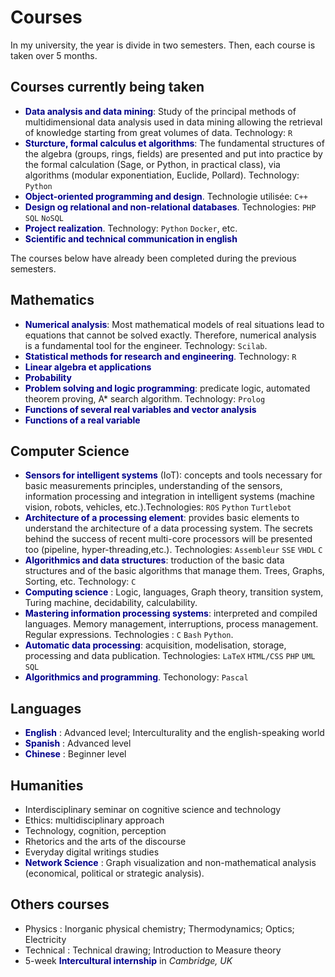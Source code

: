# Courses

In my university, the year is divide in two semesters. Then, each course is taken over 5 months.

## Courses currently being taken
* <strong><span style="color:darkblue">Data analysis and data mining</span></strong>: Study of the principal methods of multidimensional data analysis used in data mining allowing the retrieval of knowledge starting from great volumes of data. Technology: `R`
* <strong><span style="color:darkblue">Sturcture, formal calculus et algorithms</span></strong>: The fundamental structures of the algebra (groups, rings, fields) are presented and put into practice by the formal calculation (Sage, or Python, in practical class), via algorithms (modular exponentiation, Euclide, Pollard). Technology: `Python`
* <strong><span style="color:darkblue">Object-oriented programming and design</span></strong>. Technologie utilisée: `C++`
* <strong><span style="color:darkblue">Design og relational and non-relational databases</span></strong>. Technologies: `PHP` `SQL` `NoSQL`
* <strong><span style="color:darkblue">Project realization</span></strong>. Technology: `Python` `Docker`, etc.
* <strong><span style="color:darkblue">Scientific and technical communication in english</span></strong>


The courses below have already been completed during the previous semesters.

## Mathematics
* <strong><span style="color:darkblue">Numerical analysis</span></strong>: Most mathematical models of real situations lead to equations that cannot be solved exactly. Therefore, numerical analysis is a fundamental tool for the engineer. Technology: `Scilab`.
* <strong><span style="color:darkblue">Statistical methods for research and engineering</span></strong>. Technology: `R`
* <strong><span style="color:darkblue">Linear algebra et applications</span></strong>
* <strong><span style="color:darkblue">Probability</span></strong>
* <strong><span style="color:darkblue">Problem solving and logic programming</span></strong>: predicate logic, automated theorem proving, A* search algorithm. Technology: `Prolog`
* <strong><span style="color:darkblue">Functions of several real variables and vector analysis</span></strong>
* <strong><span style="color:darkblue">Functions of a real variable</span></strong>

## Computer Science
* <strong><span style="color:darkblue">Sensors for intelligent systems</span></strong> (IoT): concepts and tools necessary for basic measurements principles, understanding of the sensors, information processing and integration in intelligent systems (machine vision, robots, vehicles, etc.).Technologies: `ROS` `Python` `Turtlebot`
* <strong><span style="color:darkblue">Architecture of a processing element</span></strong>: provides basic elements to understand the architecture of a data processing system. The secrets behind the success of recent multi-core processors will be presented too (pipeline, hyper-threading,etc.). Technologies: `Assembleur` `SSE` `VHDL` `C`
* <strong><span style="color:darkblue">Algorithmics and data structures</span></strong>: troduction of the basic data structures and of the basic algorithms that manage them. Trees, Graphs, Sorting, etc. Technology: `C`
* <strong><span style="color:darkblue">Computing science</span></strong> : Logic, languages, Graph theory, transition system, Turing machine, decidability, calculability.
* <strong><span style="color:darkblue">Mastering information processing systems</span></strong>: interpreted and compiled languages. Memory management, interruptions, process management. Regular expressions. Technologies : `C` `Bash` `Python`.
* <strong><span style="color:darkblue">Automatic data processing</span></strong>: acquisition, modelisation, storage, processing and data publication. Technologies: `LaTeX` `HTML/CSS` `PHP` `UML` `SQL`
* <strong><span style="color:darkblue">Algorithmics and programming</span></strong>. Techonology: `Pascal`

## Languages
* <strong><span style="color:darkblue">English</span></strong> : Advanced level; Interculturality and the english-speaking world 
* <strong><span style="color:darkblue">Spanish</span></strong> : Advanced level
* <strong><span style="color:darkblue">Chinese</span></strong> : Beginner level

## Humanities
* Interdisciplinary seminar on cognitive science and technology
* Ethics: multidisciplinary approach
* Technology, cognition, perception
* Rhetorics and the arts of the discourse
* Everyday digital writings studies
* <strong><span style="color:darkblue">Network Science</span></strong> : Graph visualization and non-mathematical analysis (economical, political or strategic analysis).

## Others courses
* Physics : Inorganic physical chemistry; Thermodynamics; Optics; Electricity
* Technical : Technical drawing; Introduction to Measure theory
* 5-week <strong><span style="color:darkblue">Intercultural internship</span></strong> in <i>Cambridge, UK</i>
